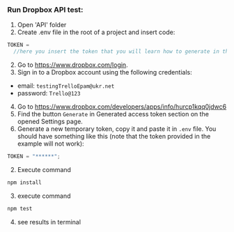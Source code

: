 <h3>Run Dropbox API test:</h3>

1. Open 'API' folder
2. Create .env file in the root of a project and insert code:

```javascript
TOKEN =
  //here you insert the token that you will learn how to generate in the next steps;
```

2. Go to https://www.dropbox.com/login.
3. Sign in to a Dropbox account using the following credentials:

- email: `testingTrelloEpam@ukr.net`
- password: `Trello@123`

4. Go to https://www.dropbox.com/developers/apps/info/hurcp1kqq0jdwc6
5. Find the button `Generate` in Generated access token section on the opened Settings page.
6. Generate a new temporary token, copy it and paste it in `.env` file. You should have something like this (note that the token provided in the example will not work):

```javascript
TOKEN = "******";
```

2. Execute command

```bash
npm install
```

3. execute command

```bash
npm test
```

4. see results in terminal
